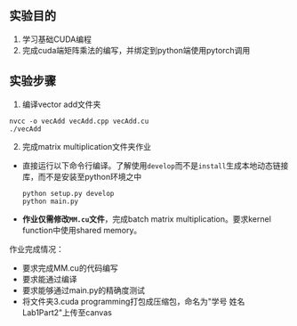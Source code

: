 ## 实验目的

1. 学习基础CUDA编程
1. 完成cuda端矩阵乘法的编写，并绑定到python端使用pytorch调用





## 实验步骤

1. 编译vector add文件夹

```
nvcc -o vecAdd vecAdd.cpp vecAdd.cu
./vecAdd
```



2. 完成matrix multiplication文件夹作业

- 直接运行以下命令行编译。了解使用`develop`而不是`install`生成本地动态链接库，而不是安装至python环境之中

  ``` 
  python setup.py develop
  python main.py
  ```

- **作业仅需修改`MM.cu`文件**，完成batch matrix multiplication。要求kernel function中使用shared memory。



作业完成情况：

- 要求完成MM.cu的代码编写
- 要求能通过编译
- 要求能够通过main.py的精确度测试
- 将文件夹3.cuda programming打包成压缩包，命名为"学号 姓名 Lab1Part2"上传至canvas
